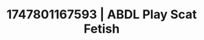 ---
categories:
- Alt aesthetic girls
- Erotic tension tease
- Flushed cheeks
- Sneaker fetish
- Erotic duality
image: /assets/images/1747801167593.jpg
layout: post
seo:
  description: Featured content with sensual ABDL Play, Scat Fetish. HD images available.
  keywords: ABDL Play, Scat Fetish
  og_image: /assets/images/1747801167593.jpg
  schema_type: VisualArtwork
tags:
- ABDL Play
- '#1747801167593'
- Scat Fetish
title: 1747801167593 | ABDL Play Scat Fetish
---